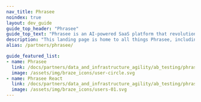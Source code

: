 ```yaml
---
nav_title: Phrasee
noindex: true
layout: dev_guide
guide_top_header: "Phrasee"
guide_top_text: "Phrasee is an AI-powered SaaS platform that revolutionizes customer experiences through Brand Language Optimization. Phrasee is rewriting the digital marketing playbook one optimized word at a time, empowering brands all over the world to say it better."
description: "This landing page is home to all things Phrasee, including integration instructions, and Phrasee React."
alias: /partners/phrasee/

guide_featured_list:
- name: Phrasee
  link: /docs/partners/data_and_infrastructure_agility/ab_testing/phrasee/phrasee/
  image: /assets/img/braze_icons/user-circle.svg
- name: Phrasee React
  link: /docs/partners/data_and_infrastructure_agility/ab_testing/phrasee/phrasee_react/
  image: /assets/img/braze_icons/users-01.svg
---
```

<br>